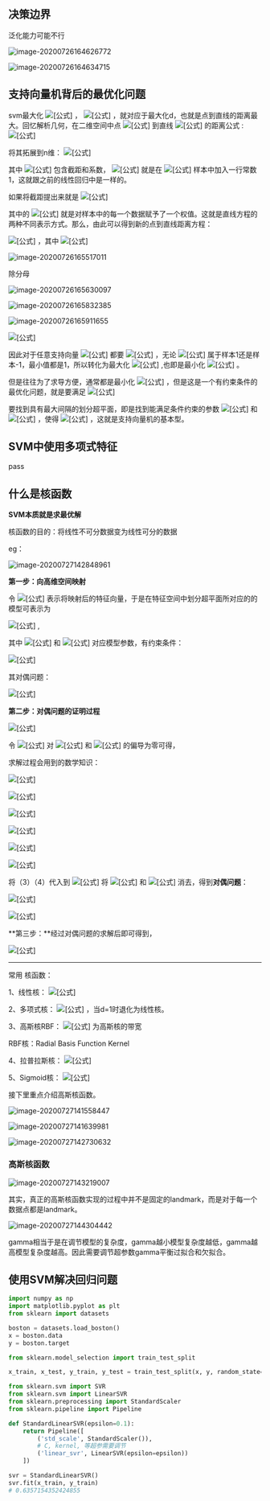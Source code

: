 ## 决策边界

泛化能力可能不行

![image-20200726164626772](https://raw.githubusercontent.com/yanzhenxing123/blogImg/master/typora202008/22/112520-961617.png)

![image-20200726164634715](https://raw.githubusercontent.com/yanzhenxing123/blogImg/master/typora202008/22/112528-496357.png)

## 支持向量机背后的最优化问题

svm最大化 ![[公式]](https://www.zhihu.com/equation?tex=margin) ， ![[公式]](https://www.zhihu.com/equation?tex=margin%3D2d) ，就对应于最大化d，也就是点到直线的距离最大。回忆解析几何，在二维空间中点 ![[公式]](https://www.zhihu.com/equation?tex=%28x%EF%BC%8Cy%29) 到直线 ![[公式]](https://www.zhihu.com/equation?tex=Ax%2BBy%2BC%3D0) 的距离公式 :![[公式]](https://www.zhihu.com/equation?tex=%5Cfrac%7B%5Cmid+Ax%2BBy%2BC+%5Cmid%7D+%7B%5Csqrt%7BA%5E2%2BB%5E2%7D%7D)

将其拓展到n维： ![[公式]](https://www.zhihu.com/equation?tex=%5Ctheta%5ET+%5Ccdot+x_%7Bb%7D%3D0)

其中 ![[公式]](https://www.zhihu.com/equation?tex=%5Ctheta) 包含截距和系数， ![[公式]](https://www.zhihu.com/equation?tex=x_%7Bb%7D) 就是在 ![[公式]](https://www.zhihu.com/equation?tex=x) 样本中加入一行常数1，这就跟之前的线性回归中是一样的。

如果将截距提出来就是 ![[公式]](https://www.zhihu.com/equation?tex=w%5ETx+%2B+b+%3D+0)

其中的 ![[公式]](https://www.zhihu.com/equation?tex=w) 就是对样本中的每一个数据赋予了一个权值。这就是直线方程的两种不同表示方式。那么，由此可以得到新的点到直线距离方程：

![[公式]](https://www.zhihu.com/equation?tex=%5Cfrac%7B%5Cmid+w%5ETx+%2B+b+%5Cmid%7D%7B%5Cparallel+w+%5Cparallel%7D) ，其中 ![[公式]](https://www.zhihu.com/equation?tex=%5Cparallel+w+%5Cparallel+%3D+%5Csqrt+%7Bw_%7B1%7D%5E2+%2B+w_%7B2%7D%5E2+%2B+%5Cdots+%2B+w_%7Bn%7D%5E2%7D)









![image-20200726165517011](https://raw.githubusercontent.com/yanzhenxing123/blogImg/master/typora202008/22/112602-865857.png)

除分母

![image-20200726165630097](https://raw.githubusercontent.com/yanzhenxing123/blogImg/master/typora202008/22/112610-422956.png)

![image-20200726165832385](https://raw.githubusercontent.com/yanzhenxing123/blogImg/master/typora202008/22/112812-571569.png)

![image-20200726165911655](https://raw.githubusercontent.com/yanzhenxing123/blogImg/master/typora202008/22/112815-427164.png)

![[公式]](https://www.zhihu.com/equation?tex=%5Cboxed+%7By_%7Bi%7D+%28w%5ETx%5E%7B%28i%29%7D+%2B+b%29+%5Cgeq+1%7D)

因此对于任意支持向量 ![[公式]](https://www.zhihu.com/equation?tex=x) 都要 ![[公式]](https://www.zhihu.com/equation?tex=max+%5Cfrac%7B%5Cmid+w%5ETx+%2Bb+%5Cmid%7D%7B%5Cparallel+w+%5Cparallel%7D) ，无论 ![[公式]](https://www.zhihu.com/equation?tex=x) 属于样本1还是样本-1，最小值都是1，所以转化为最大化 ![[公式]](https://www.zhihu.com/equation?tex=max+%5Cfrac%7B1%7D%7B%5Cparallel+w+%5Cparallel%7D) ,也即是最小化 ![[公式]](https://www.zhihu.com/equation?tex=min%5Cparallel+w+%5Cparallel) 。

但是往往为了求导方便，通常都是最小化 ![[公式]](https://www.zhihu.com/equation?tex=%5Cboxed%7Bmin%5Cfrac%7B1%7D%7B2%7D+%5Cparallel+w+%5Cparallel%5E2%7D) ，但是这是一个有约束条件的最优化问题，就是要满足 ![[公式]](https://www.zhihu.com/equation?tex=s.t.+%5Cquad+y_%7Bi%7D+%28w%5ETx%5E%7B%28i%29%7D+%2B+b%29+%5Cgeq+1%2C+%5Cquad+i%3D1%2C2%2C%5Cdots%2Cm)

要找到具有最大间隔的划分超平面，即是找到能满足条件约束的参数 ![[公式]](https://www.zhihu.com/equation?tex=w) 和 ![[公式]](https://www.zhihu.com/equation?tex=b) ，使得 ![[公式]](https://www.zhihu.com/equation?tex=min%5Cfrac%7B1%7D%7B2%7D+%5Cparallel+w+%5Cparallel%5E2) ，这就是支持向量机的基本型。



## SVM中使用多项式特征

pass



## 什么是核函数

**SVM本质就是求最优解**

核函数的目的：将线性不可分数据变为线性可分的数据

eg：

![image-20200727142848961](https://raw.githubusercontent.com/yanzhenxing123/blogImg/master/typora202008/22/112820-409735.png)







**第一步：向高维空间映射**

令 ![[公式]](https://www.zhihu.com/equation?tex=%5Cphi%28x%29) 表示将映射后的特征向量，于是在特征空间中划分超平面所对应的的模型可表示为

![[公式]](https://www.zhihu.com/equation?tex=f%28x%29+%3D+w%5ET+%5Cphi%28x%29+%2B+b) ,

其中 ![[公式]](https://www.zhihu.com/equation?tex=w) 和 ![[公式]](https://www.zhihu.com/equation?tex=b) 对应模型参数，有约束条件：

![[公式]](https://www.zhihu.com/equation?tex=min%5Cfrac%7B1%7D%7B2%7D+%5Cparallel+w+%5Cparallel%5E2%EF%BC%8C+%5Cquad+s.t.+%5Cquad+y_%7Bi%7D+%28w%5ET+%5Cphi%28x%5E%7B%28i%29%7D%29+%2B+b%29+%5Cgeq+1)

其对偶问题：

![[公式]](https://www.zhihu.com/equation?tex=max%5Csum_%7Bi%3D1%7D%5Em%5Calpha_%7Bi%7D+-+%5Cfrac%7B1%7D%7B2%7D+%5Csum_%7Bi%3D1%7D%5Em+%5Csum_%7Bj%3D1%7D%5Em+%5Calpha_%7Bi%7D+%5Calpha_%7Bj%7D+y_%7Bi%7D+y_%7Bj%7DK%28x_%7Bi%7D%2Cx_%7Bj%7D%29%2C+%5Cquad+s.t.+0+%5Cleq+%5Calpha_%7Bi%7D+%5Cleq+C+%5Cquad+%5Csum_%7Bi%3D1%7D%5Em+%5Calpha_%7Bi%7Dy_%7Bi%7D%3D0)

**第二步：对偶问题的证明过程**

![[公式]](https://www.zhihu.com/equation?tex=L%28w%2C+b%2C+%5Calpha%29+%3D+%5Cfrac%7B1%7D%7B2%7D+%5Cparallel+w+%5Cparallel%5E2+%2B+%5Csum_%7Bi%3D1%7D%5Em+%5Calpha_%7Bi%7D+%281-y_%7Bi%7D%28w%5ETx_%7Bi%7D%2Bb%29%29)

令 ![[公式]](https://www.zhihu.com/equation?tex=L%28w%2Cb%2C%5Calpha%29) 对 ![[公式]](https://www.zhihu.com/equation?tex=w) 和 ![[公式]](https://www.zhihu.com/equation?tex=b) 的偏导为零可得，

求解过程会用到的数学知识：

![[公式]](https://www.zhihu.com/equation?tex=Y%3DA+%2A+X+%5Cquad+-%3E%3E+%5Cquad+%5Cfrac%7BdY%7D%7BdX%7D+%3D+A%5ET++%5Ctag%7B1%7D)

![[公式]](https://www.zhihu.com/equation?tex=Y%3DX%2AB+%5Cquad+-%3E%3E+%5Cquad+%5Cfrac%7BdY%7D%7BdX%7D+%3D+B%5ET+%5Ctag%7B2%7D)

![[公式]](https://www.zhihu.com/equation?tex=%5Cfrac%7B%5Cpartial+L%28w%2C+b%2C+%5Calpha%29%7D%7B%5Cpartial+w%7D+%3D+%5Cfrac%7B%5Cpartial+%5Csum_%7Bi%3D1%7D%5Em%28%5Calpha_%7Bi%7D+-+%5Calpha_%7Bi%7D+y_%7Bi%7D%28w%5ETx_%7Bi%7D%2Bb%29%29%7D%7B%5Cpartial+w%7D%3D+%5Calpha_%7Bi%7D+y_%7Bi%7D%5Cfrac%7B%5Cpartial+%5Csum_%7Bi%3D1%7D%5Em%28w%5ETx_%7Bi%7D%29%7D%7B%5Cpartial+w%7D%3D%28w%5ET%29%5ET+%3D+w)

![[公式]](https://www.zhihu.com/equation?tex=w+%3D+%5Csum_%7Bi%3D1%7D%5Em+%5Calpha_%7Bi%7D+y_%7Bi%7D+x_%7Bi%7D+%5Ctag%7B3%7D)

![[公式]](https://www.zhihu.com/equation?tex=%5Cfrac%7B%5Cpartial+L%28w%2C+b%2C+%5Calpha%29%7D%7B%5Cpartial+b%7D%3D%5Cfrac%7B%5Cpartial+%5Csum_%7Bi%3D1%7D%5Em%28%5Calpha_%7Bi%7D+-+%5Calpha_%7Bi%7D+y_%7Bi%7D%28w%5ETx_%7Bi%7D%2Bb%29%29%7D%7B%5Cpartial+b%7D%3D+%5Cfrac%7B%5Cpartial+%5Csum_%7Bi%3D1%7D%5Em%28%5Calpha_%7Bi%7D+y_%7Bi%7Db%29%7D%7B%5Cpartial+b%7D%3D+%5Csum_%7Bi%3D1%7D%5Em+%5Calpha_%7Bi%7D+y_%7Bi%7D+%3D+0)

![[公式]](https://www.zhihu.com/equation?tex=%5Csum_%7Bi%3D1%7D%5Em+%5Calpha_%7Bi%7D+y_%7Bi%7D+%3D+0+%5Ctag%7B4%7D)

将（3）（4）代入到 ![[公式]](https://www.zhihu.com/equation?tex=L%28w%2Cb%2C%5Calpha%29) 将 ![[公式]](https://www.zhihu.com/equation?tex=w) 和 ![[公式]](https://www.zhihu.com/equation?tex=b) 消去，得到**对偶问题**：

![[公式]](https://www.zhihu.com/equation?tex=max%5Csum_%7Bi%3D1%7D%5Em%5Calpha_%7Bi%7D+-+%5Cfrac%7B1%7D%7B2%7D+%5Csum_%7Bi%3D1%7D%5Em+%5Csum_%7Bj%3D1%7D%5Em+%5Calpha_%7Bi%7D+%5Calpha_%7Bj%7D+y_%7Bi%7D+y_%7Bj%7D+x_%7Bi%7D+x_%7Bj%7D%2C+%5Cquad+s.t.+0+%5Cleq+%5Calpha_%7Bi%7D+%5Cleq+C+%5Cquad+%5Csum_%7Bi%3D1%7D%5Em+%5Calpha_%7Bi%7Dy_%7Bi%7D%3D0+)

![[公式]](https://www.zhihu.com/equation?tex=max%5Csum_%7Bi%3D1%7D%5Em%5Calpha_%7Bi%7D+-+%5Cfrac%7B1%7D%7B2%7D+%5Csum_%7Bi%3D1%7D%5Em+%5Csum_%7Bj%3D1%7D%5Em+%5Calpha_%7Bi%7D+%5Calpha_%7Bj%7D+y_%7Bi%7D+y_%7Bj%7DK%28x_%7Bi%7D%2Cx_%7Bj%7D%29%2C+%5Cquad+s.t.+0+%5Cleq+%5Calpha_%7Bi%7D+%5Cleq+C+%5Cquad+%5Csum_%7Bi%3D1%7D%5Em+%5Calpha_%7Bi%7Dy_%7Bi%7D%3D0+)

**第三步：**经过对偶问题的求解后即可得到，

![[公式]](https://www.zhihu.com/equation?tex=f%28x%29+%3D+w%5ET+%5Cphi%28x%29+%2B+b+%3D+%5Csum_%7Bi%3D1%7D%5Em+%5Calpha_%7Bi%7D+y_%7Bi%7D+%5Cphi%28x_i%29%5ET+%5Cphi%28x%29+%2B+b+%3D+%5Csum_%7Bi%3D1%7D%5Em+%5Calpha_%7Bi%7D+y_%7Bi%7D+k%28x%2C+x_%7Bi%7D%29+%2B+b+)

------

常用 核函数：

1、线性核： ![[公式]](https://www.zhihu.com/equation?tex=k%28x_%7Bi%7D%2C+x_%7Bj%7D%29+%3D+x_%7Bi%7D%5ET+x_%7Bj%7D+%2B+c)

2、多项式核： ![[公式]](https://www.zhihu.com/equation?tex=k%28x_%7Bi%7D%2C+x_%7Bj%7D%29+%3D+%28x_%7Bi%7D%5ET+x_%7Bj%7D+%2B+c%29%5Ed) ，当d=1时退化为线性核。

3、高斯核RBF： ![[公式]](https://www.zhihu.com/equation?tex=k%28x_%7Bi%7D%2C+x_%7Bj%7D%29+%3D+exp%28-%5Cfrac%7B%5Cparallel+x_%7Bi%7D+-+x_%7Bj%7D+%5Cparallel+%5E2%7D%7B2%5Csigma+%5E2%7D%29%2C+%5Csigma+%3E0) 为高斯核的带宽

RBF核：Radial Basis Function Kernel

4、拉普拉斯核： ![[公式]](https://www.zhihu.com/equation?tex=k%28x_%7Bi%7D%2C+x_%7Bj%7D%29+%3D+exp%28-%5Cfrac%7B%5Cparallel+x_%7Bi%7D+-+x_%7Bj%7D+%5Cparallel%7D%7B%5Csigma%7D%29%EF%BC%8C+%5Csigma+%3E+0)

5、Sigmoid核： ![[公式]](https://www.zhihu.com/equation?tex=k%28x_%7Bi%7D%2C+x_%7Bj%7D%29+%3D+tanh%28%5Cbeta+x_%7Bi%7D%5ET+x_%7Bj%7D+%2B+%5Ctheta%29)

接下里重点介绍高斯核函数。









![image-20200727141558447](https://raw.githubusercontent.com/yanzhenxing123/blogImg/master/typora202008/22/112828-824712.png)

![image-20200727141639981](https://raw.githubusercontent.com/yanzhenxing123/blogImg/master/typora202008/22/112831-448575.png)



![image-20200727142730632](https://raw.githubusercontent.com/yanzhenxing123/blogImg/master/typora202008/22/113006-435357.png)

### 高斯核函数

![image-20200727143219007](https://raw.githubusercontent.com/yanzhenxing123/blogImg/master/typora202008/22/113018-748169.png)

其实，真正的高斯核函数实现的过程中并不是固定的landmark，而是对于每一个数据点都是landmark。

![image-20200727144304442](https://raw.githubusercontent.com/yanzhenxing123/blogImg/master/typora202008/22/113104-987829.png)



gamma相当于是在调节模型的复杂度，gamma越小模型复杂度越低，gamma越高模型复杂度越高。因此需要调节超参数gamma平衡过拟合和欠拟合。





## 使用SVM解决回归问题

```python
import numpy as np
import matplotlib.pyplot as plt
from sklearn import datasets

boston = datasets.load_boston()
x = boston.data
y = boston.target

from sklearn.model_selection import train_test_split

x_train, x_test, y_train, y_test = train_test_split(x, y, random_state=666)

from sklearn.svm import SVR
from sklearn.svm import LinearSVR
from sklearn.preprocessing import StandardScaler
from sklearn.pipeline import Pipeline

def StandardLinearSVR(epsilon=0.1):
    return Pipeline([
        ('std_scale', StandardScaler()),
        # C, kernel, 等超参需要调节
        ('linear_svr', LinearSVR(epsilon=epsilon))
    ])

svr = StandardLinearSVR()
svr.fit(x_train, y_train)
# 0.6357154352424855
```